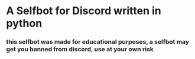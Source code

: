 # A Selfbot for Discord written in python

### this selfbot was made for educational purposes, a selfbot may get you banned from discord, use at your own risk
